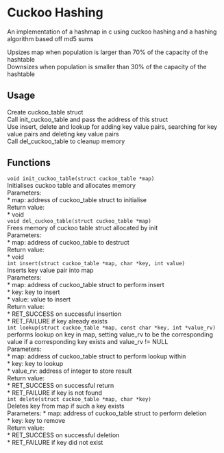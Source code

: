 Cuckoo Hashing
==============
An implementation of a hashmap in c using cuckoo hashing and a hashing algorithm based off md5 sums

Upsizes map when population is larger than 70% of the capacity of the hashtable  
Downsizes when population is smaller than 30% of the capacity of the hashtable

Usage
----
Create cuckoo_table struct  
Call init_cuckoo_table and pass the address of this struct  
Use insert, delete and lookup for adding key value pairs, searching for key value pairs and deleting key value pairs  
Call del_cuckoo_table to cleanup memory

Functions
-------

`void init_cuckoo_table(struct cuckoo_table *map)`  
Initialises cuckoo table and allocates memory  
Parameters:  
    * map: address of cuckoo_table struct to initialise  
Return value:  
    * void  
`void del_cuckoo_table(struct cuckoo_table *map)`  
Frees memory of cuckoo table struct allocated by init  
Parameters:  
    * map: address of cuckoo_table to destruct  
Return value:  
    * void  
`int insert(struct cuckoo_table *map, char *key, int value)`  
Inserts key value pair into map  
Parameters:  
    * map: address of cuckoo_table struct to perform insert  
    * key: key to insert  
    * value: value to insert  
Return value:  
    * RET_SUCCESS on successful insertion  
    * RET_FAILURE if key already exists  
`int lookup(struct cuckoo_table *map, const char *key, int *value_rv)`  
performs lookup on key in map, setting value_rv to be the corresponding value if a corresponding key exists and value_rv != NULL  
Parameters:  
    * map: address of cuckoo_table struct to perform lookup within  
    * key: key to lookup  
    * value_rv: address of integer to store result  
Return value:  
    * RET_SUCCESS on successful return  
    * RET_FAILURE if key is not found  
`int delete(struct cuckoo_table *map, char *key)`  
Deletes key from map if such a key exists  
Parameters:
    * map: address of cuckoo_table struct to perform deletion  
    * key: key to remove  
Return value:  
    * RET_SUCCESS on successful deletion  
    * RET_FAILURE if key did not exist  
